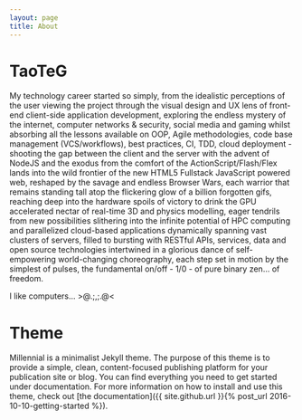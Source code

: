 ```yaml
---
layout: page
title: About
---
```


# TaoTeG

My technology career started so simply, from the idealistic perceptions of the user viewing the project through the visual design and UX lens of front-end client-side application development, exploring the endless mystery of the internet, computer networks & security, social media and gaming whilst absorbing all the lessons available on OOP, Agile methodologies, code base management (VCS/workflows), best practices, CI, TDD, cloud deployment - shooting the gap between the client and the server with the advent of NodeJS and the exodus from the comfort of the ActionScript/Flash/Flex lands into the wild frontier of the new HTML5 Fullstack JavaScript powered web, reshaped by the savage and endless Browser Wars, each warrior that remains standing tall atop the flickering glow of a billion forgotten gifs, reaching deep into the hardware spoils of victory to drink the GPU accelerated nectar of real-time 3D and physics modelling, eager tendrils from new possibilities slithering into the infinite potential of HPC computing and parallelized cloud-based applications dynamically spanning vast clusters of servers, filled to bursting with RESTful APIs, services, data and open source technologies intertwined in a glorious dance of self-empowering world-changing choreography, each step set in motion by the simplest of pulses, the fundamental on/off - 1/0 - of pure binary zen... of freedom.

I like computers... >@.;,;.@<

# Theme

Millennial is a minimalist Jekyll theme. The purpose of this theme is to provide a simple, clean, content-focused publishing platform for your publication site or blog. You can find everything you need to get started under documentation. For more information on how to install and use this theme, check out [the documentation]({{ site.github.url }}{% post_url 2016-10-10-getting-started %}).
